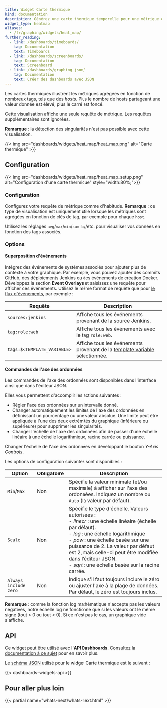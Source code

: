 ```yaml
---
title: Widget Carte thermique
kind: documentation
description: Générez une carte thermique temporelle pour une métrique donnée.
widget_type: heatmap
aliases:
  - /fr/graphing/widgets/heat_map/
further_reading:
  - link: /dashboards/timeboards/
    tag: Documentation
    text: Timeboards
  - link: /dashboards/screenboards/
    tag: Documentation
    text: Screenboard
  - link: /dashboards/graphing_json/
    tag: Documentation
    text: Créer des dashboards avec JSON
---
```

Les cartes thermiques illustrent les métriques agrégées en fonction de nombreux tags, tels que des *hosts*. Plus le nombre de hosts partageant une valeur donnée est élevé, plus le carré est foncé.

Cette visualisation affiche une seule requête de métrique. Les requêtes supplémentaires sont ignorées.

**Remarque** : la détection des singularités n'est pas possible avec cette visualisation.

{{< img src="dashboards/widgets/heat_map/heat_map.png" alt="Carte thermique" >}}

## Configuration

{{< img src="dashboards/widgets/heat_map/heat_map_setup.png" alt="Configuration d'une carte thermique" style="width:80%;">}}

### Configuration

Configurez votre requête de métrique comme d'habitude. **Remarque** : ce type de visualisation est uniquement utile lorsque les métriques sont agrégées en fonction de clés de tag, par exemple pour chaque `host`.

Utilisez les réglages `avg`/`max`/`min`/`sum by`/etc. pour visualiser vos données en fonction des tags associés.

### Options

#### Superposition d'événements

Intégrez des événements de systèmes associés pour ajouter plus de contexte à votre graphique. Par exemple, vous pouvez ajouter des commits GitHub, des déploiements Jenkins ou des événements de création Docker. Développez la section **Event Overlays** et saisissez une requête pour afficher ces événements. Utilisez le même format de requête que pour [le flux d'événements][1], par exemple :

| Requête                       | Description                                                |
|-----------------------------|------------------------------------------------------------|
| `sources:jenkins`           | Affiche tous les événements provenant de la source Jenkins.                  |
| `tag:role:web`              | Affiche tous les événements avec le tag `role:web`.                  |
| `tags:$<TEMPLATE_VARIABLE>` | Affiche tous les événements provenant de la [template variable][2] sélectionnée. |

#### Commandes de l'axe des ordonnées

Les commandes de l'axe des ordonnées sont disponibles dans l'interface ainsi que dans l'éditeur JSON.

Elles vous permettent d'accomplir les actions suivantes :

* Régler l'axe des ordonnées sur un intervalle donné.
* Changer automatiquement les limites de l'axe des ordonnées en définissant un pourcentage ou une valeur absolue. Une limite peut être appliquée à l'une des deux extrémités du graphique (inférieure ou supérieure) pour supprimer les singularités.
* Changer l'échelle de l'axe des ordonnées afin de passer d'une échelle linéaire à une échelle logarithmique, racine carrée ou puissance.

Changer l'échelle de l'axe des ordonnées en développant le bouton *Y-Axis Controls*.

Les options de configuration suivantes sont disponibles :

| Option                | Obligatoire | Description                                                                                                                                                                                                       |
|-----------------------|----------|-------------------------------------------------------------------------------------------------------------------------------------------------------------------------------------------------------------------|
| `Min`/`Max`           | Non       | Spécifie la valeur minimale (et/ou maximale) à afficher sur l'axe des ordonnées. Indiquez un nombre ou `Auto` (la valeur par défaut).                                                                                                   |
| `Scale`               | Non       | Spécifie le type d'échelle. Valeurs autorisées :<br>- *linear* : une échelle linéaire (échelle par défaut).<br>- *log* : une échelle logarithmique<br>- *pow* : une échelle basée sur une puissance de 2. La valeur par défaut est 2, mais celle-ci peut être modifiée dans l'éditeur JSON.<br>- *sqrt* : une échelle basée sur la racine carrée. |
| `Always include zero` | Non       | Indique s'il faut toujours inclure le zéro ou ajuster l'axe à la plage de données. Par défaut, le zéro est toujours inclus.                                                                                                                     |

**Remarque** : comme la fonction log mathématique n'accepte pas les valeurs négatives, notre échelle log ne fonctionne que si les valeurs ont le même signe (tout > 0 ou tout < 0). Si ce n'est pas le cas, un graphique vide s'affiche.

## API

Ce widget peut être utilisé avec l'**API Dashboards**. Consultez la [documentation à ce sujet][3] pour en savoir plus.

Le [schéma JSON][4] utilisé pour le widget Carte thermique est le suivant :

{{< dashboards-widgets-api >}}

## Pour aller plus loin

{{< partial name="whats-next/whats-next.html" >}}

[1]: /fr/events/
[2]: /fr/dashboards/template_variables/
[3]: /fr/api/v1/dashboards/
[4]: /fr/dashboards/graphing_json/widget_json/